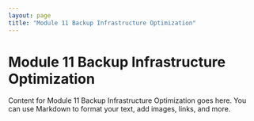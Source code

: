 ```yaml
---
layout: page
title: "Module 11 Backup Infrastructure Optimization"
---
```


# Module 11 Backup Infrastructure Optimization

Content for Module 11 Backup Infrastructure Optimization goes here. You can use Markdown to format your text, add images, links, and more.

